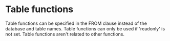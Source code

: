 # Table functions

Table functions can be specified in the FROM clause instead of the database and table names.
Table functions can only be used if 'readonly' is not set.
Table functions aren't related to other functions.

